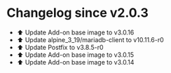 # Changelog since v2.0.3
- ⬆️ Update Add-on base image to v3.0.16 
- ⬆️ Update alpine_3_19/mariadb-client to v10.11.6-r0 
- ⬆️ Update Postfix to v3.8.5-r0 
- ⬆️ Update Add-on base image to v3.0.15 
- ⬆️ Update Add-on base image to v3.0.14 
